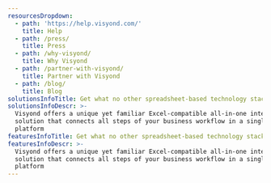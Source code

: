 ```yaml
---
resourcesDropdown:
  - path: 'https://help.visyond.com/'
    title: Help
  - path: /press/
    title: Press
  - path: /why-visyond/
    title: Why Visyond
  - path: /partner-with-visyond/
    title: Partner with Visyond
  - path: /blog/
    title: Blog
solutionsInfoTitle: Get what no other spreadsheet-based technology stack can give you
solutionsInfoDescr: >-
  Visyond offers a unique yet familiar Excel-compatible all-in-one integrated
  solution that connects all steps of your business workflow in a single
  platform
featuresInfoTitle: Get what no other spreadsheet-based technology stack can give you
featuresInfoDescr: >-
  Visyond offers a unique yet familiar Excel-compatible all-in-one integrated
  solution that connects all steps of your business workflow in a single
  platform
---
```


